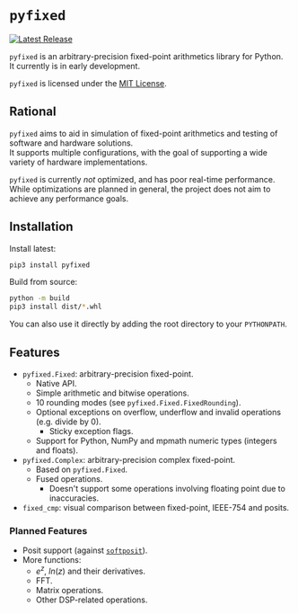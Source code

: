 # `pyfixed`

[![Latest Release](https://gitlab.com/ShacharKraus/pyfixed/-/badges/release.svg)](https://gitlab.com/ShacharKraus/pyfixed/-/releases) 

`pyfixed` is an arbitrary-precision fixed-point arithmetics library for Python.  
It currently is in early development.

`pyfixed` is licensed under the [MIT License](./LICENSE).

## Rational

`pyfixed` aims to aid in simulation of fixed-point arithmetics and testing of software and hardware solutions.  
It supports multiple configurations, with the goal of supporting a wide variety of hardware implementations.

`pyfixed` is currently *not* optimized, and has poor real-time performance.  
While optimizations are planned in general, the project does not aim to achieve any performance goals.

## Installation

Install latest:
```bash
pip3 install pyfixed
```

Build from source:
```bash
python -m build
pip3 install dist/*.whl
```

You can also use it directly by adding the root directory to your `PYTHONPATH`.

## Features

- `pyfixed.Fixed`: arbitrary-precision fixed-point.
  - Native API.
  - Simple arithmetic and bitwise operations.
  - 10 rounding modes (see `pyfixed.Fixed.FixedRounding`).
  - Optional exceptions on overflow, underflow and invalid operations (e.g. divide by 0).
    - Sticky exception flags.
  - Support for Python, NumPy and mpmath numeric types (integers and floats).
- `pyfixed.Complex`: arbitrary-precision complex fixed-point.
  - Based on `pyfixed.Fixed`.
  - Fused operations.
    - Doesn't support some operations involving floating point due to inaccuracies.
- `fixed_cmp`: visual comparison between fixed-point, IEEE-754 and posits.

### Planned Features

- Posit support (against [`softposit`](https://pypi.org/project/softposit/)).
- More functions:
  - $e^z$, $ln(z)$ and their derivatives.
  - FFT.
  - Matrix operations.
  - Other DSP-related operations.

